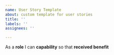 ```yaml
---
name: User Story Template
about: custom template for user stories
title: ''
labels: ''
assignees: ''

---
```


As a **role** I can **capability** so that **received benefit**

